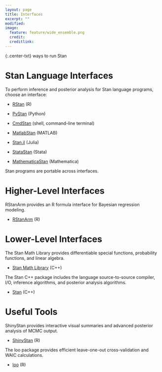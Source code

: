 ```yaml
---
layout: page
title: Interfaces
excerpt: ""
modified:
image:
  feature: feature/wide_ensemble.png
  credit:
  creditlink:
---
```


{:.center-txt}
ways to run Stan

# Stan Language Interfaces

To perform inference and posterior analysis for Stan language
programs, choose an interface:

* [RStan](/interfaces/rstan.html) <span class="note">(R)</span>

* [PyStan](/interfaces/pystan.html)
  <span class="note">(Python)</span>

* [CmdStan](/interfaces/cmdstan.html)
  <span class="note">(shell, command-line terminal)</span>

* [MatlabStan](/interfaces/matlab-stan.html)
  <span class="note">(MATLAB)</span>

* [Stan.jl](/interfaces/julia-stan.html)
  <span class="note">(Julia)</span>

* [StataStan](/interfaces/stata-stan.html)
  <span class="note">(Stata)</span>

* [MathematicaStan](/interfaces/mathematica-stan.html)
  <span class="note">(Mathematica)</span>

Stan programs are portable across interfaces.

# Higher-Level Interfaces

RStanArm provides an R formula interface for Bayesian regression
modeling.

* <p>  
  <a href="/interfaces/rstanarm.html">RStanArm</a>
  <span class="note">(R)</span>
  </p>

# Lower-Level Interfaces

The Stan Math Library provides differentiable special functions,
probability functions, and linear algebra.

* <p> 
  <a href="/interfaces/math.html">Stan Math Library</a>
  <span class="note">(C++)</span>
  </p>

The Stan C++ package includes the language source-to-source compiler,
I/O, inference algorithms, and posterior analysis algorithms.

* <p><a href="/interfaces/stan.html">Stan</a>
  <span class="note">(C++)</span>
  </p>


# Useful Tools

ShinyStan provides interactive visual summaries and advanced posterior
analysis of MCMC output. 

* <p>
  <a href="/interfaces/shinystan.html">ShinyStan</a>
  <span class="note">(R)</span>
  </p>

The loo package provides efficient leave-one-out cross-validation and WAIC calculations.

* <p>
  <a href="/interfaces/loo.html">loo</a>
  <span class="note">(R)</span>
  </p>

